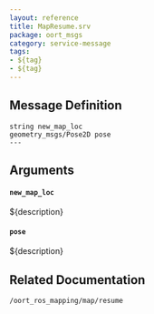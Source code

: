 ```yaml
---
layout: reference
title: MapResume.srv
package: oort_msgs
category: service-message
tags: 
- ${tag}
- ${tag} 
---
```


## Message Definition
```
string new_map_loc
geometry_msgs/Pose2D pose
---
```

## Arguments
#### `new_map_loc`
${description}

#### `pose`
${description}

## Related Documentation
``/oort_ros_mapping/map/resume``  
